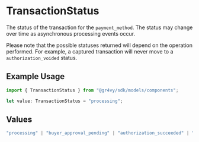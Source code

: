 # TransactionStatus

The status of the transaction for the `payment_method`. The status
may change over time as asynchronous processing events occur.

Please note that the possible statuses returned will depend on the
operation performed. For example, a captured transaction will never
move to a `authorization_voided` status.

## Example Usage

```typescript
import { TransactionStatus } from "@gr4vy/sdk/models/components";

let value: TransactionStatus = "processing";
```

## Values

```typescript
"processing" | "buyer_approval_pending" | "authorization_succeeded" | "authorization_failed" | "authorization_declined" | "capture_pending" | "capture_succeeded" | "authorization_void_pending" | "authorization_voided"
```